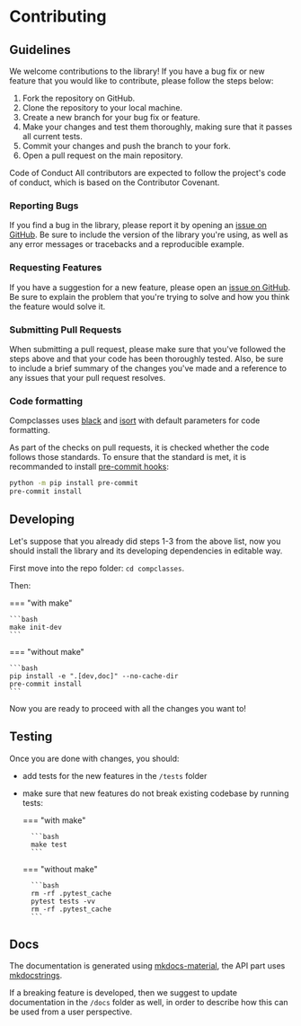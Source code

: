 # Contributing

## Guidelines

We welcome contributions to the library! If you have a bug fix or new feature that you would like to contribute, please follow the steps below:

1. Fork the repository on GitHub.
2. Clone the repository to your local machine.
3. Create a new branch for your bug fix or feature.
4. Make your changes and test them thoroughly, making sure that it passes all current tests.
5. Commit your changes and push the branch to your fork.
6. Open a pull request on the main repository.

Code of Conduct
All contributors are expected to follow the project's code of conduct, which is based on the Contributor Covenant.

### Reporting Bugs

If you find a bug in the library, please report it by opening an [issue on GitHub](https://github.com/FBruzzesi/compclasses/issues). Be sure to include the version of the library you're using, as well as any error messages or tracebacks and a reproducible example.

### Requesting Features

If you have a suggestion for a new feature, please open an [issue on GitHub](https://github.com/FBruzzesi/compclasses/issues). Be sure to explain the problem that you're trying to solve and how you think the feature would solve it.

### Submitting Pull Requests

When submitting a pull request, please make sure that you've followed the steps above and that your code has been thoroughly tested. Also, be sure to include a brief summary of the changes you've made and a reference to any issues that your pull request resolves.

### Code formatting

Compclasses uses [black](https://black.readthedocs.io/en/stable/index.html) and [isort](https://pycqa.github.io/isort/) with default parameters for code formatting.

As part of the checks on pull requests, it is checked whether the code follows those standards. To ensure that the standard is met, it is recommanded to install [pre-commit hooks](https://pre-commit.com/):

```bash
python -m pip install pre-commit
pre-commit install
```

## Developing

Let's suppose that you already did steps 1-3 from the above list, now you should install the library and its developing dependencies  in editable way.

First move into the repo folder: `cd compclasses`.

Then:

=== "with make"

    ```bash
    make init-dev
    ```

=== "without make"

    ```bash
    pip install -e ".[dev,doc]" --no-cache-dir
    pre-commit install
    ```

Now you are ready to proceed with all the changes you want to!

## Testing

Once you are done with changes, you should:

- add tests for the new features in the `/tests` folder
- make sure that new features do not break existing codebase by running tests:

    === "with make"

        ```bash
        make test
        ```

    === "without make"

        ```bash
        rm -rf .pytest_cache
        pytest tests -vv
        rm -rf .pytest_cache
        ```

## Docs

The documentation is generated using [mkdocs-material](https://squidfunk.github.io/mkdocs-material/), the API part uses [mkdocstrings](https://mkdocstrings.github.io/).

If a breaking feature is developed, then we suggest to update documentation in the `/docs` folder as well, in order to describe how this can be used from a user perspective.
